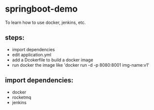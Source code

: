 # springboot-demo
To learn how to use docker, jenkins, etc.

## steps:
* import dependencies
* edit application.yml
* add a Dcokerfile to build a docker image
* run docker the image like 'docker run -d -p 8080:8001 img-name:v1'

## import dependencies:
* docker
* rocketmq
* jenkins
